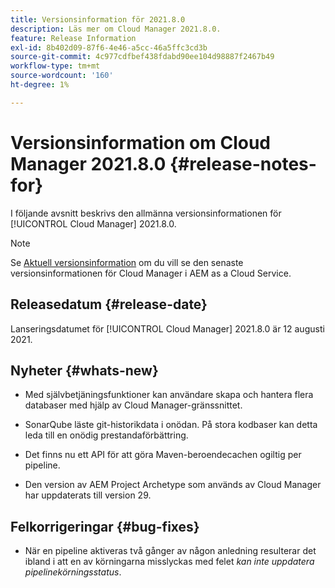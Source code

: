 ```yaml
---
title: Versionsinformation för 2021.8.0
description: Läs mer om Cloud Manager 2021.8.0.
feature: Release Information
exl-id: 8b402d09-87f6-4e46-a5cc-46a5ffc3cd3b
source-git-commit: 4c977cdfbef438fdabd90ee104d98887f2467b49
workflow-type: tm+mt
source-wordcount: '160'
ht-degree: 1%

---
```


# Versionsinformation om Cloud Manager 2021.8.0 {#release-notes-for}

I följande avsnitt beskrivs den allmänna versionsinformationen för [!UICONTROL Cloud Manager] 2021.8.0.

>[!NOTE]
>Se [Aktuell versionsinformation](https://experienceleague.adobe.com/en/docs/experience-manager-cloud-service/content/release-notes/cloud-manager/current#getting-access) om du vill se den senaste versionsinformationen för Cloud Manager i AEM as a Cloud Service.

## Releasedatum {#release-date}

Lanseringsdatumet för [!UICONTROL Cloud Manager] 2021.8.0 är 12 augusti 2021.


## Nyheter {#whats-new}

* Med självbetjäningsfunktioner kan användare skapa och hantera flera databaser med hjälp av Cloud Manager-gränssnittet.

* SonarQube läste git-historikdata i onödan. På stora kodbaser kan detta leda till en onödig prestandaförbättring.

* Det finns nu ett API för att göra Maven-beroendecachen ogiltig per pipeline.

* Den version av AEM Project Archetype som används av Cloud Manager har uppdaterats till version 29.

## Felkorrigeringar {#bug-fixes}

* När en pipeline aktiveras två gånger av någon anledning resulterar det ibland i att en av körningarna misslyckas med felet *kan inte uppdatera pipelinekörningsstatus*.
